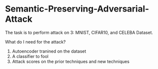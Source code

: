 # Semantic-Preserving-Adversarial-Attack

The task is to perform attack on 3: MNIST, CIFAR10, and CELEBA Dataset.

What do I need for the attack?
1. Autoencoder tranined on the dataset
2. A classifier to fool
3. Attack scores on the prior techniques and new techniques
